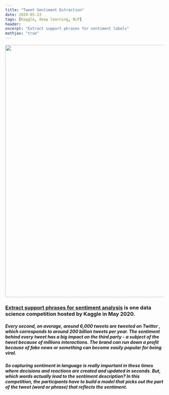 ```yaml
---
title: "Tweet Sentiment Extraction"
date: 2020-05-23
tags: [Kaggle, deep learning, NLP]
header:
excerpt: "Extract support phrases for sentiment labels"
mathjax: "true"
---
```

<img src="{{ site.url }}{{ site.baseurl }}/images/tweet/logo.jpg"  width="1000px" height='800px'/>

### [Extract support phrases for sentiment analysis](https://www.kaggle.com/c/tweet-sentiment-extraction) is one data science competition hosted by Kaggle in May 2020.   
##### Every second, on average, around 6,000 tweets are tweeted on Twitter , which corresponds to  around 200 billion tweets per year. The sentiment behind every tweet has a big impact on the third party - a subject of the tweet because of millions interactions. The brand can run down a profit because of fake news or something can become easily popular for being viral. 
#####  So capturing sentiment in language is really important in these times where decisions and reactions are created and updated in seconds. But, which words actually lead to the sentiment description? In this competition, the participants have to build a model that picks out the part of the tweet (word or phrase) that reflects the sentiment.     
